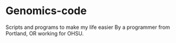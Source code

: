 # Genomics-code
Scripts and programs to make my life easier
By a programmer from Portland, OR working for OHSU.
